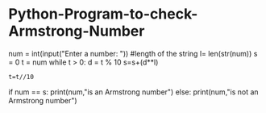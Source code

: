# Python-Program-to-check-Armstrong-Number
num = int(input("Enter a number: "))
#length of the string
l= len(str(num))
s = 0
t = num
while t > 0:
   d = t % 10
   s=s+(d**l)
    
    t=t//10
   
if num == s:
   print(num,"is an Armstrong number")
else:
   print(num,"is not an Armstrong number")
  
